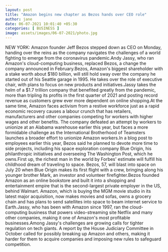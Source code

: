 ```yaml
---
layout: post
title: "Amazon begins new chapter as Bezos hands over CEO role"
author: jane 
date: 06-07-2021 10:01:40 +05:30 
categories: [ BUSINESS ] 
image: assets/images/06-07-2021/photo.jpg
---
```

NEW YORK: Amazon founder Jeff Bezos stepped down as CEO on Monday, handing over the reins as the company navigates the challenges of a world fighting to emerge from the coronavirus pandemic.Andy Jassy, who ran Amazon's cloud-computing business, replaced Bezos, a change the company announced in February.Bezos, Amazon's biggest shareholder with a stake worth about $180 billion, will still hold sway over the company he started out of his Seattle garage in 1995. He takes over the role of executive chair, with plans to focus on new products and initiatives.Jassy takes the helm of a $1.7 trillion company that benefited greatly from the pandemic, more than tripling its profits in the first quarter of 2021 and posting record revenue as customers grew ever more dependent on online shopping.At the same time, Amazon faces activism from a restive workforce just as a rapid economic recovery causes a labour crunch that has retailers, manufacturers and other companies competing for workers with higher wages and other benefits. The company defeated an attempt by workers to unionize at an Alabama warehouse earlier this year, but faces a more formidable challenge as the International Brotherhood of Teamsters launches a broader effort to unionize Amazon workers.In a blog post to employees earlier this year, Bezos said he planned to devote more time to side projects, including his space exploration company Blue Origin, his philanthropic initiatives and overseeing The Washington Post, which he owns.First up, the richest man in the world by Forbes' estimate will fulfill his childhood dream of traveling to space. Bezos, 57, will blast into space on July 20 when Blue Origin makes its first flight with a crew, bringing along his younger brother Mark, an investor and volunteer firefighter.Bezos founded Amazon as an online bookstore and built it into a shopping and entertainment empire that is the second-largest private employer in the US, behind Walmart. Amazon, which is buying the MGM movie studio in its latest major acquisition, now makes movies and sofas, owns a grocery chain and has plans to send satellites into space to beam internet service to Earth.Jassy, who has been with Amazon since 1997, ran the cloud-computing business that powers video-streaming site Netflix and many other companies, making it one of Amazon's most profitable businesses.Among Jassy's challenges are growing calls for tighter regulation on tech giants. A report by the House Judiciary Committee in October called for possibly breaking up Amazon and others, making it harder for them to acquire companies and imposing new rules to safeguard competition.